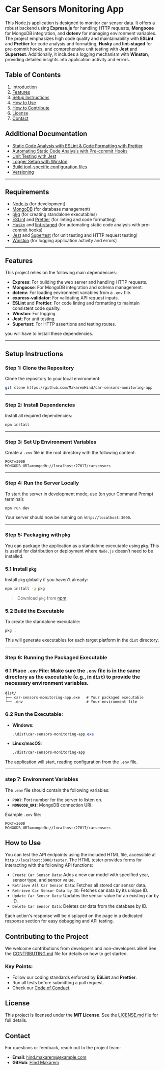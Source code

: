 # Car Sensors Monitoring App

This Node.js application is designed to monitor car sensor data. It offers a robust backend using **Express.js** for handling HTTP requests, **Mongoose** for MongoDB integration, and **dotenv** for managing environment variables. The project emphasizes high code quality and maintainability with **ESLint** and **Prettier** for code analysis and formatting, **Husky** and **lint-staged** for pre-commit hooks, and comprehensive unit testing with **Jest** and **Supertest**. Additionally, it includes a logging mechanism with **Winston**, providing detailed insights into application activity and errors.


## Table of Contents 

1. [Introduction](#introduction)
2. [Features](#features)
3. [Setup Instructions](#setup-instructions)
4. [How to Use](#how-to-use)
5. [How to Contribute](#contributing-to-the-project)
6. [License](#license)
7. [Contact](#contact)


## Additional Documentation
- [Static Code Analysis with ESLint & Code Formatting with Prettier](docs/CODE_ANALYSIS_AND_FORMATTING.md)
- [Automating Static Code Analysis with Pre-commit Hooks](docs/PRE_COMMIT_HOOKS.md)
- [Unit Testing with Jest](docs/UNIT_TESTING.md)
- [Logger Setup with Winston](docs/LOGGER_SETUP.md)
- [Build tool-specific configuration files](docs/BUILD_CONFIGURATION.md)
- [Versioning](docs/VERSIONING_GUIDE.md)

---
## Requirements

- [Node.js](https://nodejs.org/) (for development)
- [MongoDB](https://www.mongodb.com/try/download/community) (for database management)
- [pkg](https://www.npmjs.com/package/pkg) (for creating standalone executables)
- [ESLint](https://eslint.org/) and [Prettier](https://prettier.io/) (for linting and code formatting)
- [Husky](https://typicode.github.io/husky) and [lint-staged](https://github.com/okonet/lint-staged) (for automating static code analysis with pre-commit hooks)
- [Jest](https://jestjs.io/) and [Supertest](https://github.com/ladjs/supertest) (for unit testing and HTTP request testing)
- [Winston](https://github.com/winstonjs/winston) (for logging application activity and errors)


---
## Features

This project relies on the following main dependencies:

- **Express**: For building the web server and handling HTTP requests.
- **Mongoose**: For MongoDB integration and schema management.
- **dotenv**: For loading environment variables from a `.env` file.
- **express-validator**: For validating API request inputs.
- **ESLint** and **Prettier**: For code linting and formatting to maintain consistent code quality.
- **Winston**: For logging.
- **Jest**: For unit testing.
- **Supertest**: For HTTP assertions and testing routes.

you will have to install these dependencies.

---
## Setup Instructions

### Step 1: Clone the Repository

Clone the repository to your local environment:

```bash
git clone https://github.com/MakaremHind/car-sensors-monitoring-app
```
---
### Step 2: Install Dependencies

Install all required dependencies:

```bash
npm install
```
---
### Step 3: Set Up Environment Variables

Create a `.env` file in the root directory with the following content:

```plaintext
PORT=3000
MONGODB_URI=mongodb://localhost:27017/carsensors
```
---
### Step 4: Run the Server Locally

To start the server in development mode, use (on your Command Prompt terminal):

```cmd
npm run dev
```

Your server should now be running on `http://localhost:3000`.

---
### Step 5: Packaging with `pkg`
You can package the application as a standalone executable using **`pkg`**. This is useful for distribution or deployment where `Node.js` doesn’t need to be installed.


   ### 5.1 Install `pkg`

   Install `pkg` globally if you haven't already:

   ```bash
   npm install -g pkg
   ```

 >Download `pkg` from [npm](https://www.npmjs.com/package/pkg).

   ### 5.2 Build the Executable

   To create the standalone executable:

   ```bash
   pkg .
   ```

This will generate executables for each target platform in the `dist` directory.

---
### Step 6: Running the Packaged Executable

   ### 6.1 **Place `.env` File**: Make sure the `.env` file is in the same directory as the executable (e.g., in `dist`) to provide the necessary environment variables.

   ```plaintext
   dist/
   ├── car-sensors-monitoring-app.exe   # Your packaged executable
   └── .env                             # Your environment file
   ```

   ### 6.2 **Run the Executable**:

   - **Windows**:

     ```powershell
     .\dist\car-sensors-monitoring-app.exe
     ```

   - **Linux/macOS**:
     ```bash
     ./dist/car-sensors-monitoring-app
     ```

The application will start, reading configuration from the `.env` file.

---
### step 7: Environment Variables

The `.env` file should contain the following variables:

- **`PORT`**: Port number for the server to listen on.
- **`MONGODB_URI`**: MongoDB connection URI.

Example `.env` file:

```plaintext
PORT=3000
MONGODB_URI=mongodb://localhost:27017/carsensors
```


## How to Use

You can test the API endpoints using the included HTML file, accessible at `http://localhost:3000/tester`. The HTML tester provides forms for interacting with the following API functions:

- `Create Car Sensor Data`: Adds a new car model with specified year, sensor type, and sensor value.
- `Retrieve All Car Sensor Data`: Fetches all stored car sensor data.
- `Retrieve Car Sensor Data by ID`: Fetches car data by its unique ID.
- `Update Car Sensor Data`: Updates the sensor value for an existing car by ID.
- `Delete Car Sensor Data`: Deletes car data from the database by ID.

Each action's response will be displayed on the page in a dedicated response section for easy debugging and API testing.


## Contributing to the Project

We welcome contributions from developers and non-developers alike! See the [CONTRIBUTING.md](/CONTRIBUTING.md) file for details on how to get started.

### Key Points:

- Follow our coding standards enforced by **ESLint** and **Prettier**.
- Run all tests before submitting a pull request.
- Check our [Code of Conduct](docs/CODE_OF_CONDUCT.md).


## License
This project is licensed under the **MIT License**. See the [LICENSE.md](/LICENSE.txt) file for full details.


## Contact
For questions or feedback, reach out to the project team:

- **Email**: hind.makarem@example.com
- **GitHub**: [Hind Makarem](https://github.com/MakaremHind/)
